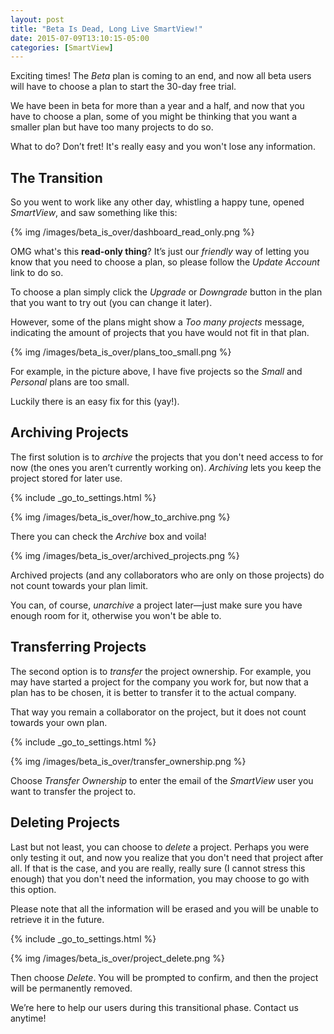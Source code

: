```yaml
---
layout: post
title: "Beta Is Dead, Long Live SmartView!"
date: 2015-07-09T13:10:15-05:00
categories: [SmartView]
---
```


Exciting times! The _Beta_ plan is coming to an end, and now all beta users will have to choose a plan to start the 30-day free trial.

We have been in beta for more than a year and a half, and now that you have to choose a plan, some of you might be thinking that you want a smaller plan but have too many projects to do so.

What to do? Don’t fret! It's really easy and you won't lose any information.

<!-- more -->

## The Transition

So you went to work like any other day, whistling a happy tune, opened _SmartView_, and saw something like this:

{% img /images/beta_is_over/dashboard_read_only.png %}

OMG what's this **read-only thing**? It’s just our _friendly_ way of letting you know that you need to choose a plan, so please follow the _Update Account_ link to do so.

To choose a plan simply click the _Upgrade_ or _Downgrade_ button in the plan that you want to try out (you can change it later).

However, some of the plans might show a _Too many projects_ message, indicating the amount of projects that you have would not fit in that plan. 

{% img /images/beta_is_over/plans_too_small.png %}

For example, in the picture above, I have five projects so the _Small_ and _Personal_ plans are too small.

Luckily there is an easy fix for this (yay!).

## Archiving Projects

The first solution is to _archive_ the projects that you don't need access to for now (the ones you aren’t currently working on). _Archiving_ lets you keep the project stored for later use.

{% include _go_to_settings.html %}

{% img /images/beta_is_over/how_to_archive.png %}

There you can check the _Archive_ box and voila!

{% img /images/beta_is_over/archived_projects.png %}

Archived projects (and any collaborators who are only on those projects) do not count towards your plan limit.

You can, of course, _unarchive_ a project later—just make sure you have enough room for it, otherwise you won't be able to.

## Transferring Projects

The second option is to _transfer_ the project ownership. For example, you may have started a project for the company you work for, but now that a plan has to be chosen, it is better to transfer it to the actual company.

That way you remain a collaborator on the project, but it does not count towards your own plan.

{% include _go_to_settings.html %}

{% img /images/beta_is_over/transfer_ownership.png %}

Choose _Transfer Ownership_ to enter the email of the _SmartView_ user you want to transfer the project to.

## Deleting Projects

Last but not least, you can choose to _delete_ a project. Perhaps you were only testing it out, and now you realize that you don't need that project after all. If that is the case, and you are really, really sure (I cannot stress this enough) that you don't need the information, you may choose to go with this option.

Please note that all the information will be erased and you will be unable to retrieve it in the future. 

{% include _go_to_settings.html %} 

{% img /images/beta_is_over/project_delete.png %}

Then choose _Delete_. You will be prompted to confirm, and then the project will be permanently removed.

We’re here to help our users during this transitional phase. Contact us anytime!

